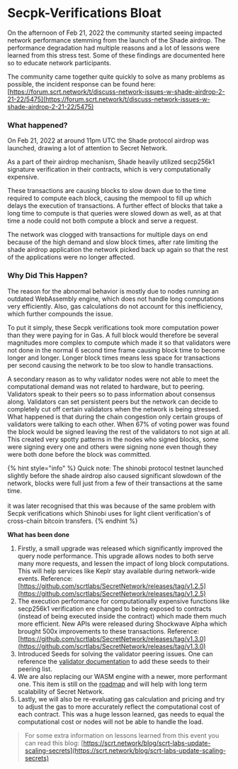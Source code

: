 # Secpk-Verifications Bloat

On the afternoon of Feb 21, 2022 the community started seeing impacted network performance stemming from the launch of the Shade airdrop. The performance degradation had multiple reasons and a lot of lessons were learned from this stress test. Some of these findings are documented here so to educate network participants.

The community came together quite quickly to solve as many problems as possible, the incident response can be found here: [https://forum.scrt.network/t/discuss-network-issues-w-shade-airdrop-2-21-22/5475](https://forum.scrt.network/t/discuss-network-issues-w-shade-airdrop-2-21-22/5475)

### **What happened?**

On Feb 21, 2022 at around 11pm UTC the Shade protocol airdrop was launched, drawing a lot of attention to Secret Network.

As a part of their airdrop mechanism, Shade heavily utilized secp256k1 signature verification in their contracts, which is very computationally expensive.

These transactions are causing blocks to slow down due to the time required to compute each block, causing the mempool to fill up which delays the execution of transactions. A further effect of blocks that take a long time to compute is that queries were slowed down as well, as at that time a node could not both compute a block and serve a request.

The network was clogged with transactions for multiple days on end because of the high demand and slow block times, after rate limiting the shade airdrop application the network picked back up again so that the rest of the applications were no longer affected.

### **Why Did This Happen?**

The reason for the abnormal behavior is mostly due to nodes running an outdated WebAssembly engine, which does not handle long computations very efficiently. Also, gas calculations do not account for this inefficiency, which further compounds the issue.

To put it simply, these Secpk verifications took more computation power than they were paying for in Gas. A full block would therefore be several magnitudes more complex to compute which made it so that validators were not done in the normal 6 second time frame causing block time to become longer and longer. Longer block times means less space for transactions per second causing the network to be too slow to handle transactions.

A secondary reason as to why validator nodes were not able to meet the computational demand was not related to hardware, but to peering. Validators speak to their peers so to pass information about consensus along. Validators can set persistent peers but the network can decide to completely cut off certain validators when the network is being stressed. What happened is that during the chain congestion only certain groups of validators were talking to each other. When 67% of voting power was found the block would be signed leaving the rest of the validators to not sign at all. This created very spotty patterns in the nodes who signed blocks, some were signing every one and others were signing none even though they were both done before the block was committed.

{% hint style="info" %}
Quick note: The shinobi protocol testnet launched slightly before the shade airdrop also caused significant slowdown of the network, blocks were full just from a few of their transactions at the same time.\
\
it was later recognised that this was because of the same problem with Secpk verifications which Shinobi uses for light client verification's of cross-chain bitcoin transfers.
{% endhint %}

**What has been done**

1. Firstly, a small upgrade was released which significantly improved the query node performance. This upgrade allows nodes to both serve many more requests, and lessen the impact of long block computations. This will help services like Keplr stay available during network-wide events. Reference: [https://github.com/scrtlabs/SecretNetwork/releases/tag/v1.2.5](https://github.com/scrtlabs/SecretNetwork/releases/tag/v1.2.5)
2. The execution performance for computationally expensive functions like secp256k1 verification ere changed to being exposed to contracts (instead of being executed inside the contract) which made them much more efficient. New APIs were released during Shockwave Alpha which brought 500x improvements to these transactions. Reference: [https://github.com/scrtlabs/SecretNetwork/releases/tag/v1.3.0](https://github.com/scrtlabs/SecretNetwork/releases/tag/v1.3.0)
3. Introduced Seeds for solving the validator peering issues. One can reference the [validator documentation](../node-runners/testnet/run-a-full-node.md) to add these seeds to their peering list.
4. We are also replacing our WASM engine with a newer, more performant one. This item is still on the [roadmap](../../overview-ecosystem-and-technology/secret-network-overview/roadmap/) and will help with long term scalability of Secret Network.
5. Lastly, we will also be re-evaluating gas calculation and pricing and try to adjust the gas to more accurately reflect the computational cost of each contract. This was a huge lesson learned, gas needs to equal the computational cost or nodes will not be able to handle the load.

> For some extra information on lessons learned from this event you can read this blog: [https://scrt.network/blog/scrt-labs-update-scaling-secrets](https://scrt.network/blog/scrt-labs-update-scaling-secrets)
